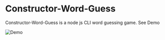 # Constructor-Word-Guess
Constructor-Word-Guess is a node js CLI word guessing game. See Demo

![Demo](/word_guessing.gif)

